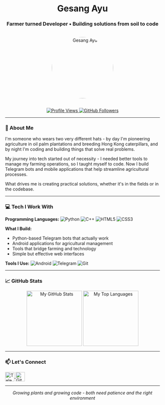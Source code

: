 <h1 align="center">Gesang Ayu</h1>
<h3 align="center">Farmer turned Developer • Building solutions from soil to code</h3>

<br>

<div align="center">
  <img src="https://i.pinimg.com/736x/86/af/b9/86afb9547ebdf3973736fdc8424f3b52.jpg" alt="Gesang Ayu" width="200" height="200" style="border-radius: 50%; object-fit: cover;">
</div>

<br>

<p align="center">
  <a href="https://github.com/clyfly">
    <img src="https://komarev.com/ghpvc/?username=clyfly&color=blueviolet&style=flat" alt="Profile Views" />
  </a>
  <a href="https://github.com/clyfly?tab=followers">
    <img src="https://img.shields.io/github/followers/clyfly?label=Followers&style=social" alt="GitHub Followers" />
  </a>
</p>

---

### 🌱 About Me

I'm someone who wears two very different hats - by day I'm pioneering agriculture in oil palm plantations and breeding Hong Kong caterpillars, and by night I'm coding and building things that solve real problems.

My journey into tech started out of necessity - I needed better tools to manage my farming operations, so I taught myself to code. Now I build Telegram bots and mobile applications that help streamline agricultural processes.

What drives me is creating practical solutions, whether it's in the fields or in the codebase.

---

### 💻 Tech I Work With

**Programming Languages:**
![Python](https://img.shields.io/badge/Python-3776AB?style=flat-square&logo=python&logoColor=white)
![C++](https://img.shields.io/badge/C++-00599C?style=flat-square&logo=c%2B%2B&logoColor=white)
![HTML5](https://img.shields.io/badge/HTML5-E34F26?style=flat-square&logo=html5&logoColor=white)
![CSS3](https://img.shields.io/badge/CSS3-1572B6?style=flat-square&logo=css3&logoColor=white)

**What I Build:**
- Python-based Telegram bots that actually work
- Android applications for agricultural management
- Tools that bridge farming and technology
- Simple but effective web interfaces

**Tools I Use:**
![Android](https://img.shields.io/badge/Android-3DDC84?style=flat-square&logo=android&logoColor=white)
![Telegram](https://img.shields.io/badge/Telegram-26A5E4?style=flat-square&logo=telegram&logoColor=white)
![Git](https://img.shields.io/badge/Git-F05032?style=flat-square&logo=git&logoColor=white)

---

### 📈 GitHub Stats

<p align="center">
  <img height="180em" src="https://github-readme-stats.vercel.app/api?username=clyfly&show_icons=true&theme=default&hide_border=true&count_private=true" alt="My GitHub Stats" />
  <img height="180em" src="https://github-readme-stats.vercel.app/api/top-langs/?username=clyfly&theme=default&hide_border=true&layout=compact&langs_count=8" alt="My Top Languages" />
</p>

---

### 📫 Let's Connect

<p align="left">
  <a href="https://t.me/clyfly" target="blank">
    <img align="center" src="https://img.shields.io/badge/Telegram-%2300A8E7.svg?style=for-the-badge&logo=telegram&logoColor=white" alt="Telegram" height="30"/>
  </a>
  <a href="https://github.com/clyfly" target="blank">
    <img align="center" src="https://img.shields.io/badge/GitHub-%23121011.svg?style=for-the-badge&logo=github&logoColor=white" alt="GitHub" height="30"/>
  </a>
</p>

---

<p align="center">
  <i>Growing plants and growing code - both need patience and the right environment</i>
</p>
